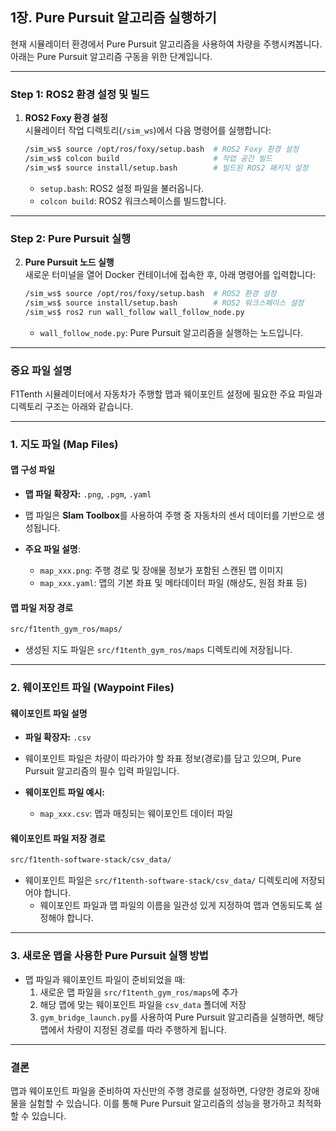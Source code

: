 ## **1장. Pure Pursuit 알고리즘 실행하기**

현재 시뮬레이터 환경에서 Pure Pursuit 알고리즘을 사용하여 차량을 주행시켜봅니다. 아래는 Pure Pursuit 알고리즘 구동을 위한 단계입니다.

---

### **Step 1: ROS2 환경 설정 및 빌드**

1. **ROS2 Foxy 환경 설정**  
   시뮬레이터 작업 디렉토리(`/sim_ws`)에서 다음 명령어를 실행합니다:
   ```bash
   /sim_ws$ source /opt/ros/foxy/setup.bash  # ROS2 Foxy 환경 설정
   /sim_ws$ colcon build                     # 작업 공간 빌드
   /sim_ws$ source install/setup.bash        # 빌드된 ROS2 패키지 설정
   ```
   - `setup.bash`: ROS2 설정 파일을 불러옵니다.
   - `colcon build`: ROS2 워크스페이스를 빌드합니다.

---

### **Step 2: Pure Pursuit 실행**

2. **Pure Pursuit 노드 실행**  
   새로운 터미널을 열어 Docker 컨테이너에 접속한 후, 아래 명령어를 입력합니다:
   ```bash
   /sim_ws$ source /opt/ros/foxy/setup.bash  # ROS2 환경 설정
   /sim_ws$ source install/setup.bash        # ROS2 워크스페이스 설정
   /sim_ws$ ros2 run wall_follow wall_follow_node.py
   ```
   - `wall_follow_node.py`: Pure Pursuit 알고리즘을 실행하는 노드입니다.

---

### **중요 파일 설명**

F1Tenth 시뮬레이터에서 자동차가 주행할 맵과 웨이포인트 설정에 필요한 주요 파일과 디렉토리 구조는 아래와 같습니다.

---

### **1. 지도 파일 (Map Files)**

#### **맵 구성 파일**  
- **맵 파일 확장자:** `.png`, `.pgm`, `.yaml`  
- 맵 파일은 **Slam Toolbox**를 사용하여 주행 중 자동차의 센서 데이터를 기반으로 생성됩니다.

- **주요 파일 설명**:  
  - `map_xxx.png`: 주행 경로 및 장애물 정보가 포함된 스캔된 맵 이미지  
  - `map_xxx.yaml`: 맵의 기본 좌표 및 메타데이터 파일 (해상도, 원점 좌표 등)  

#### **맵 파일 저장 경로**  
```bash
src/f1tenth_gym_ros/maps/
```
- 생성된 지도 파일은 `src/f1tenth_gym_ros/maps` 디렉토리에 저장됩니다.

---

### **2. 웨이포인트 파일 (Waypoint Files)**

#### **웨이포인트 파일 설명**  
- **파일 확장자:** `.csv`  
- 웨이포인트 파일은 차량이 따라가야 할 좌표 정보(경로)를 담고 있으며, Pure Pursuit 알고리즘의 필수 입력 파일입니다.
  
- **웨이포인트 파일 예시:**  
  - `map_xxx.csv`: 맵과 매칭되는 웨이포인트 데이터 파일

#### **웨이포인트 파일 저장 경로**  
```bash
src/f1tenth-software-stack/csv_data/
```
- 웨이포인트 파일은 `src/f1tenth-software-stack/csv_data/` 디렉토리에 저장되어야 합니다.  
  - 웨이포인트 파일과 맵 파일의 이름을 일관성 있게 지정하여 맵과 연동되도록 설정해야 합니다.

---

### **3. 새로운 맵을 사용한 Pure Pursuit 실행 방법**

- 맵 파일과 웨이포인트 파일이 준비되었을 때:
  1. 새로운 맵 파일을 `src/f1tenth_gym_ros/maps`에 추가  
  2. 해당 맵에 맞는 웨이포인트 파일을 `csv_data` 폴더에 저장  
  3. `gym_bridge_launch.py`를 사용하여 Pure Pursuit 알고리즘을 실행하면, 해당 맵에서 차량이 지정된 경로를 따라 주행하게 됩니다.

---

### **결론**  
맵과 웨이포인트 파일을 준비하여 자신만의 주행 경로를 설정하면, 다양한 경로와 장애물을 실험할 수 있습니다. 이를 통해 Pure Pursuit 알고리즘의 성능을 평가하고 최적화할 수 있습니다.
